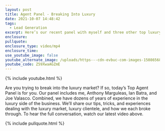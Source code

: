 ```yaml
---
layout: post
title: Agent Panel - Breaking Into Luxury
date: 2021-10-07 14:48:42
tags:
  - Lead Generation
excerpt: Here’s our recent panel with myself and three other top luxury agents.
enclosure:
pullquote:
enclosure_type: video/mp4
enclosure_time:
use_youtube_image: false
youtube_alternate_image: /uploads/https---cdn-evbuc-com-images-150865689-284564692102-1-original.jpg
youtube_code: Z59XwaAGZmE
---
```

{% include youtube.html %}

Are you trying to break into the luxury market? If so, today’s Top Agent Panel is for you. Our panel includes me, Anthony Marguleas, Ian Batra, and Joe Valasco. Combined, we have dozens of years of experience in the luxury side of the business. We’ll share our tips, tricks, and experiences dealing with the luxury market, luxury clientele, and how we each broke through. To hear the full conversation, watch our latest video above.

{% include pullquote.html %}
